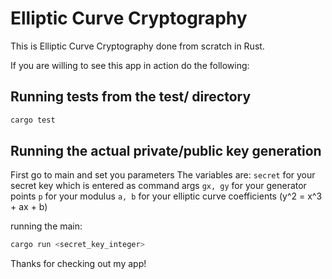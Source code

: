 # Elliptic Curve Cryptography
This is Elliptic Curve Cryptography done from scratch in Rust.

If you are willing to see this app in action do the following:

## Running tests from the test/ directory
```bash
cargo test
```

## Running the actual private/public key generation
First go to main and set you parameters
The variables are:
`secret` for your secret key which is entered as command args
`gx, gy` for your generator points
`p` for your modulus
`a, b` for your elliptic curve coefficients (y^2 = x^3 + ax + b)

running the main:
```bash
cargo run <secret_key_integer>
```

Thanks for checking out my app!
